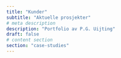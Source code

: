 ```yaml
---
title: "Kunder"
subtitle: "Aktuelle prosjekter"
# meta description
description: "Portfolio av P.G. Uijting"
draft: false
# content section
section: "case-studies"
---
```


